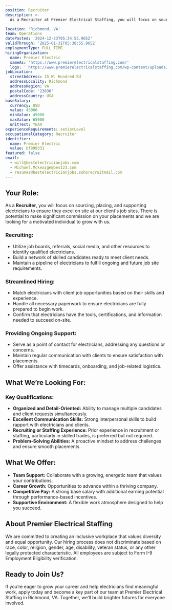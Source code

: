 ```yaml
---
position: Recruiter
description: >-
  As a Recruiter at Premier Electrical Staffing, you will focus on sourcing, placing, and supporting electricians to ensure they excel in their roles. Your responsibilities include: Finding top talent, streamlining placements, and providing ongoing support for both electricians and clients. Key responsibilities include: Interviewing candidates, matching skills with job requirements, and ensuring successful placements. You will work closely with the Operations team to ensure a smooth hiring process and maintain a positive relationship with both electricians and clients.

location: 'Richmond, VA'
team: Operations
datePosted: '2024-12-23T05:34:55.965Z'
validThrough: '2025-01-31T05:38:55.965Z'
employmentType: FULL_TIME
hiringOrganization:
  name: Premier Electric
  sameAs: 'https://www.premierelectricalstaffing.com/'
  logo: ' https://www.premierelectricalstaffing.com/wp-content/uploads/2020/05/Premier-Electrical-Staffing-logo.png'
jobLocation:
  streetAddress: 15 W. Hundred Rd
  addressLocality: Richmond
  addressRegion: VA
  postalCode: '23836'
  addressCountry: USA
baseSalary:
  currency: USD
  value: 45000
  minValue: 45000
  maxValue: 65000
  unitText: YEAR
experienceRequirements: seniorLevel
occupationalCategory: Recruiter
identifier:
  name: Premier Electric
  value: bf899331
featured: false
email:
  - will@bestelectricianjobs.com
  - Michael.Mckeaige@pes123.com
  - resumes@bestelectricianjobs.zohorecruitmail.com
---
```



## **Your Role:**
As a **Recruiter**, you will focus on sourcing, placing, and supporting electricians to ensure they excel on site at our client's job sites. There is potential to make significant commission on your placements and we are looking for a motivated individual to grow with us.

### **Recruiting:**
- Utilize job boards, referrals, social media, and other resources to identify qualified electricians.
- Build a network of skilled candidates ready to meet client needs.
- Maintain a pipeline of electricians to fulfill ongoing and future job site requirements.

### **Streamlined Hiring:**
- Match electricians with client job opportunities based on their skills and experience.
- Handle all necessary paperwork to ensure electricians are fully prepared to begin work.
- Confirm that electricians have the tools, certifications, and information needed to succeed on-site.

### **Providing Ongoing Support:**
- Serve as a point of contact for electricians, addressing any questions or concerns.
- Maintain regular communication with clients to ensure satisfaction with placements.
- Offer assistance with timecards, onboarding, and job-related logistics.

## **What We’re Looking For:**

### **Key Qualifications:**
- **Organized and Detail-Oriented:** Ability to manage multiple candidates and client requests simultaneously.
- **Excellent Communication Skills:** Strong interpersonal skills to build rapport with electricians and clients.
- **Recruiting or Staffing Experience:** Prior experience in recruitment or staffing, particularly in skilled trades, is preferred but not required.
- **Problem-Solving Abilities:** A proactive mindset to address challenges and ensure smooth placements.

## **What We Offer:**
- **Team Support:** Collaborate with a growing, energetic team that values your contributions.
- **Career Growth:** Opportunities to advance within a thriving company.
- **Competitive Pay:** A strong base salary with additional earning potential through performance-based incentives.
- **Supportive Environment:** A flexible work atmosphere designed to help you succeed.

## **About Premier Electrical Staffing**
We are committed to creating an inclusive workplace that values diversity and equal opportunity. Our hiring process does not discriminate based on race, color, religion, gender, age, disability, veteran status, or any other legally protected characteristic. All employees are subject to Form I-9 Employment Eligibility verification.

## **Ready to Join Us?**
If you’re eager to grow your career and help electricians find meaningful work, apply today and become a key part of our team at Premier Electrical Staffing in Richmond, VA. Together, we’ll build brighter futures for everyone involved.